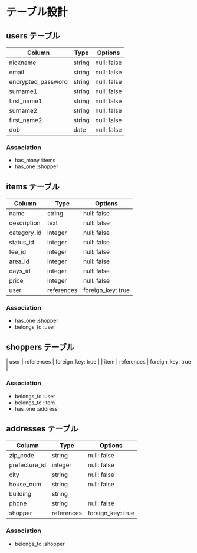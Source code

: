 # テーブル設計

## users テーブル

| Column   | Type   | Options     |
| -------- | ------ | ----------- |
| nickname | string | null: false |
| email    | string | null: false |
| encrypted_password | string | null: false |
| surname1    | string | null: false |
| first_name1 | string | null: false |
| surname2    | string | null: false |
| first_name2 | string | null: false |
| dob         | date   | null: false |

### Association

- has_many :items
- has_one :shopper

## items テーブル

| Column | Type   | Options     |
| ------ | ------ | ----------- |
| name | string | null: false |
| description | text | null: false |
| category_id | integer | null: false |
| status_id   | integer | null: false |
| fee_id      | integer | null: false |
| area_id     | integer | null: false |
| days_id     | integer | null: false |
| price       | integer | null: false |
| user        | references | foreign_key: true |

### Association

- has_one :shopper
- belongs_to :user

## shoppers テーブル

| user       | references | foreign_key: true |
| item       | references | foreign_key: true |

### Association

- belongs_to :user
- belongs_to :item
- has_one :address

## addresses テーブル

| Column  | Type       | Options                        |
| ------- | ---------- | ------------------------------ |
| zip_code | string | null: false |
| prefecture_id | integer | null: false |
| city          | string | null: false |
| house_num     | string | null: false |
| building      | string |
| phone         | string | null: false |
| shopper | references | foreign_key: true |

### Association

- belongs_to :shopper
